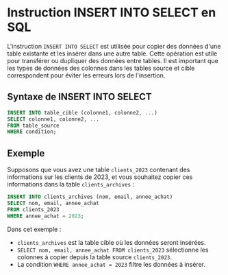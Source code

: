 # Instruction INSERT INTO SELECT en SQL

L'instruction `INSERT INTO SELECT` est utilisée pour copier des données d'une table existante et les insérer dans une autre table. Cette opération est utile pour transférer ou dupliquer des données entre tables. Il est important que les types de données des colonnes dans les tables source et cible correspondent pour éviter les erreurs lors de l'insertion.

## Syntaxe de INSERT INTO SELECT

```sql
INSERT INTO table_cible (colonne1, colonne2, ...)
SELECT colonne1, colonne2, ...
FROM table_source
WHERE condition;
```

## Exemple

Supposons que vous avez une table `clients_2023` contenant des informations sur les clients de 2023, et vous souhaitez copier ces informations dans la table `clients_archives` :

```sql
INSERT INTO clients_archives (nom, email, annee_achat)
SELECT nom, email, annee_achat
FROM clients_2023
WHERE annee_achat = 2023;
```

Dans cet exemple :

- `clients_archives` est la table cible où les données seront insérées.
- `SELECT nom, email, annee_achat FROM clients_2023` sélectionne les colonnes à copier depuis la table source `clients_2023`.
- La condition `WHERE annee_achat = 2023` filtre les données à insérer.